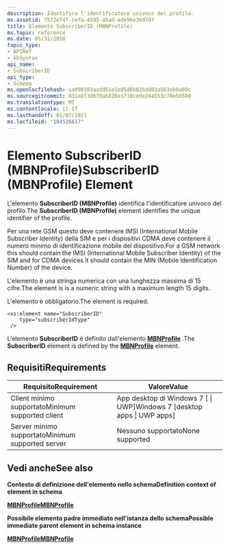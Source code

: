 ```yaml
---
description: Identifica l'identificatore univoco del profilo.
ms.assetid: 7572ef4f-ce7a-4595-a5ad-ade96e36d7d7
title: Elemento SubscriberID (MBNProfile)
ms.topic: reference
ms.date: 05/31/2018
topic_type:
- APIRef
- kbSyntax
api_name:
- SubscriberID
api_type:
- Schema
ms.openlocfilehash: ca098383aadd51e1e05d6b02bdd02a563eb0a09c
ms.sourcegitcommit: 831e8f3db78ab820e1710cede244553c70e50500
ms.translationtype: MT
ms.contentlocale: it-IT
ms.lasthandoff: 01/07/2021
ms.locfileid: "104526617"
---
```

# <a name="subscriberid-mbnprofile-element"></a><span data-ttu-id="53383-103">Elemento SubscriberID (MBNProfile)</span><span class="sxs-lookup"><span data-stu-id="53383-103">SubscriberID (MBNProfile) Element</span></span>

<span data-ttu-id="53383-104">L'elemento **SubscriberID (MBNProfile)** identifica l'identificatore univoco del profilo.</span><span class="sxs-lookup"><span data-stu-id="53383-104">The **SubscriberID (MBNProfile)** element identifies the unique identifier of the profile.</span></span>

<span data-ttu-id="53383-105">Per una rete GSM questo deve contenere IMSI (International Mobile Subscriber Identity) della SIM e per i dispositivi CDMA deve contenere il numero minimo di identificazione mobile del dispositivo.</span><span class="sxs-lookup"><span data-stu-id="53383-105">For a GSM network this should contain the IMSI (International Mobile Subscriber Identity) of the SIM and for CDMA devices it should contain the MIN (Mobile Identification Number) of the device.</span></span>

<span data-ttu-id="53383-106">L'elemento è una stringa numerica con una lunghezza massima di 15 cifre.</span><span class="sxs-lookup"><span data-stu-id="53383-106">The element is is a numeric string with a maximum length 15 digits.</span></span>

<span data-ttu-id="53383-107">L'elemento è obbligatorio.</span><span class="sxs-lookup"><span data-stu-id="53383-107">The element is required.</span></span>

``` syntax
<xs:element name="SubscriberID"
    type="subscriberIdType"
 />
```

<span data-ttu-id="53383-108">L'elemento **SubscriberID** è definito dall'elemento [**MBNProfile**](schema-mbnprofile-element.md) .</span><span class="sxs-lookup"><span data-stu-id="53383-108">The **SubscriberID** element is defined by the [**MBNProfile**](schema-mbnprofile-element.md) element.</span></span>

## <a name="requirements"></a><span data-ttu-id="53383-109">Requisiti</span><span class="sxs-lookup"><span data-stu-id="53383-109">Requirements</span></span>



| <span data-ttu-id="53383-110">Requisito</span><span class="sxs-lookup"><span data-stu-id="53383-110">Requirement</span></span> | <span data-ttu-id="53383-111">Valore</span><span class="sxs-lookup"><span data-stu-id="53383-111">Value</span></span> |
|-------------------------------------|---------------------------------------------------|
| <span data-ttu-id="53383-112">Client minimo supportato</span><span class="sxs-lookup"><span data-stu-id="53383-112">Minimum supported client</span></span><br/> | <span data-ttu-id="53383-113">App desktop di Windows 7 \[ \| UWP\]</span><span class="sxs-lookup"><span data-stu-id="53383-113">Windows 7 \[desktop apps \| UWP apps\]</span></span><br/> |
| <span data-ttu-id="53383-114">Server minimo supportato</span><span class="sxs-lookup"><span data-stu-id="53383-114">Minimum supported server</span></span><br/> | <span data-ttu-id="53383-115">Nessuno supportato</span><span class="sxs-lookup"><span data-stu-id="53383-115">None supported</span></span><br/>                         |



## <a name="see-also"></a><span data-ttu-id="53383-116">Vedi anche</span><span class="sxs-lookup"><span data-stu-id="53383-116">See also</span></span>

<dl> <dt>

<span data-ttu-id="53383-117">**Contesto di definizione dell'elemento nello schema**</span><span class="sxs-lookup"><span data-stu-id="53383-117">**Definition context of element in schema**</span></span>
</dt> <dt>

[<span data-ttu-id="53383-118">**MBNProfile**</span><span class="sxs-lookup"><span data-stu-id="53383-118">**MBNProfile**</span></span>](schema-mbnprofile-element.md)
</dt> <dt>

<span data-ttu-id="53383-119">**Possibile elemento padre immediato nell'istanza dello schema**</span><span class="sxs-lookup"><span data-stu-id="53383-119">**Possible immediate parent element in schema instance**</span></span>
</dt> <dt>

[<span data-ttu-id="53383-120">**MBNProfile**</span><span class="sxs-lookup"><span data-stu-id="53383-120">**MBNProfile**</span></span>](schema-mbnprofile-element.md)
</dt> </dl>

 

 




